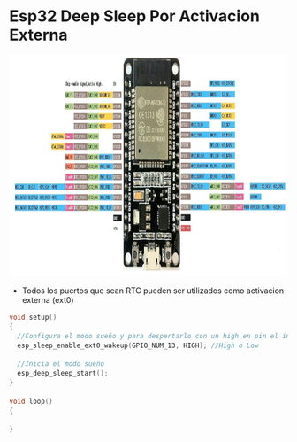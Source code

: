 # Esp32 Deep Sleep Por Activacion Externa

<img src="https://github.com/IDiegoUlises/Esp32-Deep-Sleep/blob/main/Images/ESP32-DOIT-DEVKIT.jpg" width="1000" height="400" />

* Todos los puertos que sean RTC pueden ser utilizados como activacion externa (ext0)

```c++
void setup()
{
  //Configura el modo sueño y para despertarlo con un high en pin el indicado
  esp_sleep_enable_ext0_wakeup(GPIO_NUM_13, HIGH); //High o Low

  //Inicia el modo sueño
  esp_deep_sleep_start();
}

void loop()
{

}
```
